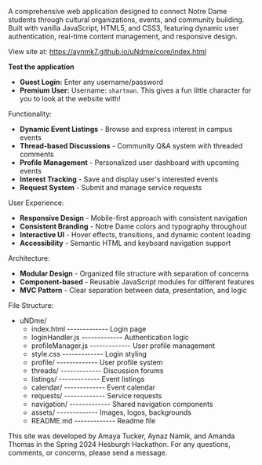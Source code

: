 A comprehensive web application designed to connect Notre Dame students through cultural organizations, events, and community building.
Built with vanilla JavaScript, HTML5, and CSS3, featuring dynamic user authentication, real-time content management, and responsive design.

View site at: https://aynmk7.github.io/uNdme/core/index.html


**Test the application**
   - **Guest Login:** Enter any username/password
   - **Premium User:** Username: `shartman`. This gives a fun little character for you to look at the website with!

Functionality:
- **Dynamic Event Listings** - Browse and express interest in campus events
- **Thread-based Discussions** - Community Q&A system with threaded comments
- **Profile Management** - Personalized user dashboard with upcoming events
- **Interest Tracking** - Save and display user's interested events
- **Request System** - Submit and manage service requests

User Experience:
- **Responsive Design** - Mobile-first approach with consistent navigation
- **Consistent Branding** - Notre Dame colors and typography throughout
- **Interactive UI** - Hover effects, transitions, and dynamic content loading
- **Accessibility** - Semantic HTML and keyboard navigation support

Architecture:
- **Modular Design** - Organized file structure with separation of concerns
- **Component-based** - Reusable JavaScript modules for different features
- **MVC Pattern** - Clear separation between data, presentation, and logic

File Structure:
- uNDme/
   - index.html           ------------- Login page
   - loginHandler.js      ------------- Authentication logic
   - profileManager.js  ------------- User profile management
   -  style.css         ------------- Login styling
   - profile/               ------------- User profile system
   - threads/               ------------- Discussion forums
   - listings/              ------------- Event listings
   - calendar/              ------------- Event calendar
   - requests/              ------------- Service requests
   - navigation/            ------------- Shared navigation components
   - assets/                ------------- Images, logos, backgrounds
   - README.md              ------------- Readme file

This site was developed by Amaya Tucker, Aynaz Namik, and Amanda Thomas in the Spring 2024 Hesburgh Hackathon. For any questions, comments, or concerns, please send a message.
